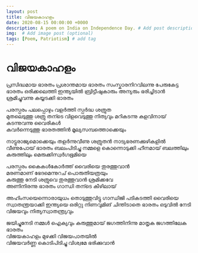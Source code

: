 ```yaml
---
layout: post
title: വിജയകാഹളം
date: 2020-08-15 00:00:00 +0000
description: A poem on India on Independence Day. # Add post description (optional)
img:  # Add image post (optional)
tags: [Poem, Patriotism] # add tag
---
```


# വിജയകാഹളം 

പ്രസിദ്ധമായ ഭാരതം പ്രശാന്തമായ ഭാരതം 
സംസ്കാരനിറവിലന്നു പേരുകേട്ട ഭാരതം 
ഒരിക്കലെത്തി ഇന്ത്യയിൽ ബ്രിട്ടീഷുകാരും അന്യരും 
ഭരിച്ചിടാൻ ശ്രമിച്ചുവന്നു കയ്യടക്കി ഭാരതം 

പരസ്പരം പലപ്പൊഴും വളർത്തി സ്പർദ്ധ ശത്രുത  
മുതലെടുത്തു ശത്രു തന്ടെ വിളവെടുത്തു നിത്യവും 
മറികടന്നു കളവിനായ് കടന്നുവന്നു വൈരികൾ  
കവർന്നെടുത്തു ഭാരതത്തിൻ  മൂല്യസമ്പത്തൊക്കെയും     

നാട്ടുരാജ്യമൊക്കെയും തളർന്നുവീണു ശത്രുതൻ 
നാട്യഭരണക്കുഴികളിൽ വീണുപോയ് ഭാരതം 
ബലംപിടിച്ചു നമ്മളെ കൊന്നൊടുക്കി ഹീനമായ് 
ബലത്തിലും കരുത്തിലും മെരുക്കിസ്വർഗഭൂമിയെ 

പരസ്പരം കൈകൾകോർത്ത് വൈരിയെ തുരത്തുവാൻ  
മരണമാണ് ഭേദമെന്നുറച് പൊരുതിയത്രയും  
കരുത്തു നേടി ശത്രുവെ  തുരത്തുവാൻ ശ്രമിക്കവേ  
അണിനിരന്നു ഭാരതം ഗാന്ധി തന്ടെ കീഴിലായ് 

അഹിംസയെന്നൊരായുധം തൊടുത്തുവിട്ടു ഗാന്ധിജി 
പടികടത്തി വൈരിയെ സ്വാതന്ത്രയാക്കി ഇന്ത്യയെ 
ഒരിറ്റു നിണവുമിങ് ചിന്തിടാതെ ഭാരതം 
ഒടുവിൽ നേടി വിജയവും നിത്യസ്വാതന്ത്ര്യവും  

ജയിച്ചുനേടി നമ്മൾ ഐക്യവും കരുത്തുമായ് 
ജഗത്തിനിന്നു മാതൃക ജഗത്തിലേക ഭാരതം  
വിജയകാഹളം മുഴക്കി വിജയപാതയിൽ  
വിജയവർണ്ണ കൊടിപിടിച്ചു വിശ്വമേ ഭരിക്കുവാൻ